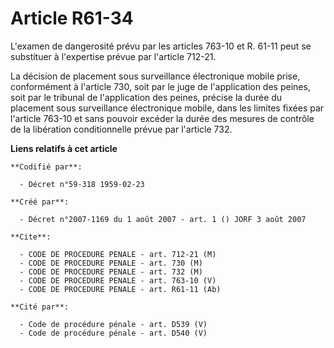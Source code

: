 # Article R61-34

L'examen de dangerosité prévu par les articles 763-10 et R. 61-11 peut se substituer à l'expertise prévue par l'article
712-21.

La décision de placement sous surveillance électronique mobile prise, conformément à l'article 730, soit par le juge de
l'application des peines, soit par le tribunal de l'application des peines, précise la durée du placement sous surveillance
électronique mobile, dans les limites fixées par l'article 763-10 et sans pouvoir excéder la durée des mesures de contrôle de
la libération conditionnelle prévue par l'article 732.

**Liens relatifs à cet article**

	**Codifié par**:

	  - Décret n°59-318 1959-02-23

	**Créé par**:

	  - Décret n°2007-1169 du 1 août 2007 - art. 1 () JORF 3 août 2007

	**Cite**:

	  - CODE DE PROCEDURE PENALE - art. 712-21 (M)
	  - CODE DE PROCEDURE PENALE - art. 730 (M)
	  - CODE DE PROCEDURE PENALE - art. 732 (M)
	  - CODE DE PROCEDURE PENALE - art. 763-10 (V)
	  - CODE DE PROCEDURE PENALE - art. R61-11 (Ab)

	**Cité par**:

	  - Code de procédure pénale - art. D539 (V)
	  - Code de procédure pénale - art. D540 (V)
